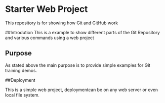 # Starter Web Project

This repository is for showing how Git and GitHub work

##Introdution
This is a example to show different parts of the Git Repository and various commands using a web project

## Purpose

As stated above the main purpose is to provide simple examples for Git training demos.

##Deployment

This is a simple web project, deploymentcan be on any web server or even local file system.